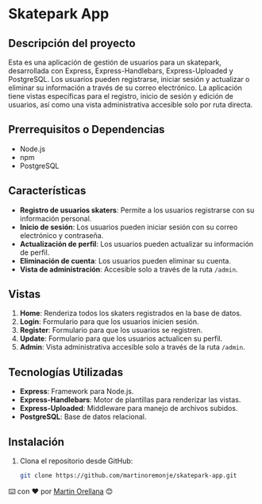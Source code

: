 # Skatepark App

## Descripción del proyecto

Esta es una aplicación de gestión de usuarios para un skatepark, desarrollada con Express, Express-Handlebars, Express-Uploaded y PostgreSQL. Los usuarios pueden registrarse, iniciar sesión y actualizar o eliminar su información a través de su correo electrónico. La aplicación tiene vistas específicas para el registro, inicio de sesión y edición de usuarios, así como una vista administrativa accesible solo por ruta directa.


## Prerrequisitos o Dependencias

- Node.js
- npm
- PostgreSQL

## Características

- **Registro de usuarios skaters**: Permite a los usuarios registrarse con su información personal.
- **Inicio de sesión**: Los usuarios pueden iniciar sesión con su correo electrónico y contraseña.
- **Actualización de perfil**: Los usuarios pueden actualizar su información de perfil.
- **Eliminación de cuenta**: Los usuarios pueden eliminar su cuenta.
- **Vista de administración**: Accesible solo a través de la ruta `/admin`.

## Vistas

1. **Home**: Renderiza todos los skaters registrados en la base de datos.
2. **Login**: Formulario para que los usuarios inicien sesión.
3. **Register**: Formulario para que los usuarios se registren.
4. **Update**: Formulario para que los usuarios actualicen su perfil.
5. **Admin**: Vista administrativa accesible solo a través de la ruta `/admin`.

## Tecnologías Utilizadas

- **Express**: Framework para Node.js.
- **Express-Handlebars**: Motor de plantillas para renderizar las vistas.
- **Express-Uploaded**: Middleware para manejo de archivos subidos.
- **PostgreSQL**: Base de datos relacional.

## Instalación

1. Clona el repositorio desde GitHub:
   ```bash
   git clone https://github.com/martinoremonje/skatepark-app.git


⌨️ con ❤️ por [Martin Orellana](https://github.com/martinoremonje) 😊